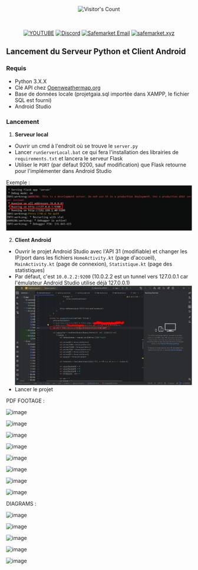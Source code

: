 <br/><br/>
<div align="center"> 
  <img src="https://profile-counter.glitch.me/Zhodisov/count.svg" alt="Visitor's Count" />
</div>
<br/><br/>

<div align="center">
  
[![YOUTUBE](https://img.shields.io/badge/Youtube-fc0000?style=for-the-badge&logo=YOUTUBE&logoColor=white)](https://www.youtube.com/@Jodis974)
[![Discord](https://img.shields.io/badge/Discord-6a85b9?style=for-the-badge&logo=discord&logoColor=white)](https://safemarket.xyz/discord)
[![Safemarket Email](https://img.shields.io/badge/safemarket_email-333333?style=for-the-badge&logo=gmail&logoColor=red)](mailto:support-checkout@safemarket.xyz)
[![safemarket.xyz](https://img.shields.io/badge/safemarket.xyz-0077B5?style=for-the-badge&logo=internet&logoColor=white)](https://safemarket.xyz/)

</div>


## Lancement du Serveur Python et Client Android

### Requis
- Python 3.X.X
- Clé API chez [Openweathermap.org](https://openweathermap.org/)
- Base de données locale (projetgaia.sql importée dans XAMPP, le fichier SQL est fourni)
- Android Studio

### Lancement

1. **Serveur local**
  
- Ouvrir un cmd à l'endroit où se trouve le `server.py`
- Lancer `runServerLocal.bat` ce qui fera l'installation des librairies de `requirements.txt` et lancera le serveur Flask
- Utiliser le `PORT` (par défaut 9200, sauf modification) que Flask retourne pour l'implémenter dans Android Studio

Exemple : 
![alt text](image.png)

2. **Client Android**

- Ouvrir le projet Android Studio avec l'API 31 (modifiable) et changer les IP/port dans les fichiers `HomeActivity.kt` (page d'accueil), `MainActivity.kt` (page de connexion), `Statistique.kt` (page des statistiques)
- Par défaut, c'est `10.0.2.2:9200` (10.0.2.2 est un tunnel vers 127.0.0.1 car l'émulateur Android Studio utilise déjà 127.0.0.1) ![alt text](image-1.png)
- Lancer le projet












PDF FOOTAGE :


![image](https://github.com/user-attachments/assets/494e81dd-ae8a-4766-a10f-8fca69cf0109)

![image](https://github.com/user-attachments/assets/8a80cefb-e9ea-4da2-8867-06739636016a)

![image](https://github.com/user-attachments/assets/86b3ebda-62db-4e04-a472-76b8955fba95)

![image](https://github.com/user-attachments/assets/cc6124ec-cbb1-4a16-bdf9-4985ce0aed8e)

![image](https://github.com/user-attachments/assets/80e34903-fc29-4a56-b541-de0daec0f279)

![image](https://github.com/user-attachments/assets/bddbe3e3-ebbd-4670-ae39-792f8b17c38c)

![image](https://github.com/user-attachments/assets/e0b7ce37-c829-4f37-ac34-7ba6621e6aea)

![image](https://github.com/user-attachments/assets/76e48136-2713-4ff4-a276-d064a9e41dee)




DIAGRAMS : 

![image](https://github.com/user-attachments/assets/a74b0923-b6d0-44e2-b708-d434f1d0ef03)

![image](https://github.com/user-attachments/assets/e26a41a1-42e7-48ae-8546-504bec75b4d9)

![image](https://github.com/user-attachments/assets/97ddc2ad-337a-426b-bc41-eea3d55f8b38)

![image](https://github.com/user-attachments/assets/8d4507ff-5ecf-47d0-bae1-e65a26bd5a41)

![image](https://github.com/user-attachments/assets/a40196b2-0fe9-465c-9d58-13d77e03dcab)
